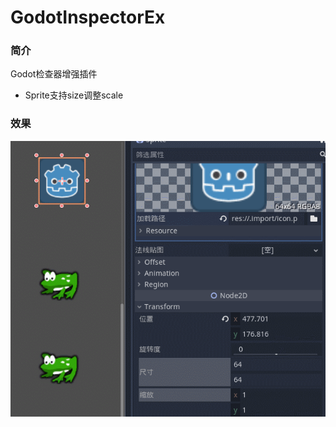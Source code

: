 # GodotInspectorEx

### 简介

Godot检查器增强插件

* Sprite支持size调整scale

### 效果

![Sprite size](https://github.com/gkertop/GodotInspectorEx/raw/master/sprite_size.gif)